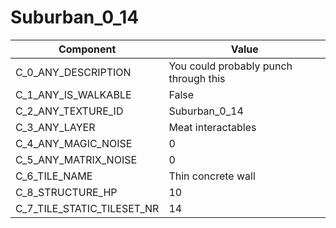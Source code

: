 

# Suburban_0_14



| Component | Value | 
|  --  |  --  | 
| C_0_ANY_DESCRIPTION | You could probably punch through this | 
| C_1_ANY_IS_WALKABLE | False | 
| C_2_ANY_TEXTURE_ID | Suburban_0_14 | 
| C_3_ANY_LAYER | Meat interactables | 
| C_4_ANY_MAGIC_NOISE | 0 | 
| C_5_ANY_MATRIX_NOISE | 0 | 
| C_6_TILE_NAME | Thin concrete wall | 
| C_8_STRUCTURE_HP | 10 | 
| C_7_TILE_STATIC_TILESET_NR | 14 | 


